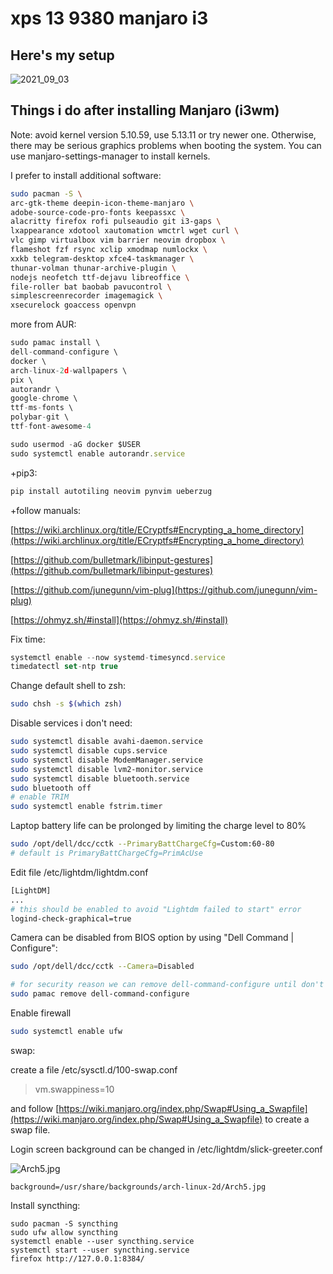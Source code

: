 # xps 13 9380 manjaro i3

## Here's my setup
![2021_09_03](https://user-images.githubusercontent.com/3100053/131967232-c4f539ab-12ed-48f6-9e23-8721744fb68f.png)

## Things i do after installing Manjaro (i3wm)

Note: avoid kernel version 5.10.59, use 5.13.11 or try newer one. Otherwise, there may be serious graphics problems when booting the system. You can use manjaro-settings-manager to install kernels.

I prefer to install additional software:

```bash
sudo pacman -S \
arc-gtk-theme deepin-icon-theme-manjaro \
adobe-source-code-pro-fonts keepassxc \
alacritty firefox rofi pulseaudio git i3-gaps \
lxappearance xdotool xautomation wmctrl wget curl \
vlc gimp virtualbox vim barrier neovim dropbox \
flameshot fzf rsync xclip xmodmap numlockx \
xxkb telegram-desktop xfce4-taskmanager \
thunar-volman thunar-archive-plugin \
nodejs neofetch ttf-dejavu libreoffice \
file-roller bat baobab pavucontrol \
simplescreenrecorder imagemagick \
xsecurelock goaccess openvpn
```

more from AUR:

```jsx
sudo pamac install \
dell-command-configure \
docker \
arch-linux-2d-wallpapers \
pix \
autorandr \
google-chrome \
ttf-ms-fonts \
polybar-git \
ttf-font-awesome-4

sudo usermod -aG docker $USER
sudo systemctl enable autorandr.service
```

+pip3:

```bash
pip install autotiling neovim pynvim ueberzug
```

+follow manuals:

[https://wiki.archlinux.org/title/ECryptfs#Encrypting_a_home_directory](https://wiki.archlinux.org/title/ECryptfs#Encrypting_a_home_directory)

[https://github.com/bulletmark/libinput-gestures](https://github.com/bulletmark/libinput-gestures)

[https://github.com/junegunn/vim-plug](https://github.com/junegunn/vim-plug)

[https://ohmyz.sh/#install](https://ohmyz.sh/#install)

Fix time:

```jsx
systemctl enable --now systemd-timesyncd.service
timedatectl set-ntp true
```

Change default shell to zsh:

```bash
sudo chsh -s $(which zsh)
```

Disable services i don't need:

```bash
sudo systemctl disable avahi-daemon.service
sudo systemctl disable cups.service
sudo systemctl disable ModemManager.service
sudo systemctl disable lvm2-monitor.service
sudo systemctl disable bluetooth.service
sudo bluetooth off
# enable TRIM
sudo systemctl enable fstrim.timer
```

Laptop battery life can be prolonged by limiting the charge level to 80%

```bash
sudo /opt/dell/dcc/cctk --PrimaryBattChargeCfg=Custom:60-80
# default is PrimaryBattChargeCfg=PrimAcUse
```

Edit file /etc/lightdm/lightdm.conf 

```bash
[LightDM]
...
# this should be enabled to avoid "Lightdm failed to start" error
logind-check-graphical=true
```

Camera can be disabled from BIOS option by using "Dell Command | Configure":

```bash
sudo /opt/dell/dcc/cctk --Camera=Disabled

# for security reason we can remove dell-command-configure until don't need it
sudo pamac remove dell-command-configure
```

Enable firewall

```bash
sudo systemctl enable ufw
```

swap:

create a file /etc/sysctl.d/100-swap.conf

> vm.swappiness=10

and follow [https://wiki.manjaro.org/index.php/Swap#Using_a_Swapfile](https://wiki.manjaro.org/index.php/Swap#Using_a_Swapfile) to create a swap file.


Login screen background can be changed in /etc/lightdm/slick-greeter.conf

![Arch5.jpg](https://64.media.tumblr.com/2d53e8f1486b6bb22e74f8e80073be4b/694a6580a1372c75-7d/s1280x1920/b16ea4d525f26004e90331d12e1a72341b1954e7.jpg)

```
background=/usr/share/backgrounds/arch-linux-2d/Arch5.jpg
```

Install syncthing:

```
sudo pacman -S syncthing
sudo ufw allow syncthing
systemctl enable --user syncthing.service
systemctl start --user syncthing.service
firefox http://127.0.0.1:8384/
```
